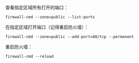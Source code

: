 查看指定区域所有打开的端口：

```
firewall-cmd --zone=public --list-ports
```

在指定区域打开端口（记得重启防火墙）：

```
firewall-cmd --zone=public --add-port=80/tcp --permanent
```

重启防火墙：

```
firewall-cmd --reload
```

